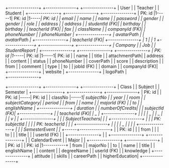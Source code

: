 +---------------+ +---------------+ +---------------+
| User | | Teacher | | Student |
+---------------+ +---------------+ +---------------+
| PK: id |1-----1| PK: id |1-----_| PK: id |
| email | | name | | name |
| password | | gender | | gender |
| role | | address | | address |
| studentId (FK)| | birthday | | birthday |
| teacherId (FK)| | fax | | className |
| companyId (FK)| | phoneNumber | | phoneNumber |
+---------------+ | avatarPath | | avatarPath |
+---------------+ | teacherId (FK)|
+---------------+
| 1
|
| 1
+---------------+ +---------------+ +---------------+
| Company | | Job | | StudentReport |
+---------------+ +---------------+ +---------------+
| PK: id |1-----_| PK: id |1-----1| PK: id |
| name | | title | | attachmentPath|
| address | | content | | status |
| phoneNumber | | coverPath | | score |
| description | | from | | comment |
| type | | to | | jobId (FK) |
| domain | | companyId (FK)| +---------------+
| website | +---------------+
| logoPath |  
+---------------+

+---------------+ +---------------+ +---------------+
| Class | | Subject | | Semester |
+---------------+ +---------------+ +---------------+
| PK: id | | PK: id |_-----_| PK: id |
| classNo |_-----1| subjectNo | | year |
| room | | subjectCategory| | period |
| from | | name | | majorId (FK) |
| to | | englishName | +---------------+
| duration | | numberOfCredits| |
| subjectId (FK)| +---------------+ |
| teacherId (FK)| | _ |
+---------------+ | |
| | _ |
| _ | |
| v |
| +---------------+ |
| | SubjectTeachers| |
| +---------------+ |
| | PK: subjectId | |
| | PK: teacherId | |
| +---------------+ |
| |
| _ |
| |
| +---------------+ |
| | SemesterEvent | |
+------_+---------------+ |
| PK: id | |
| from | |
| to | |
| title | |
| userId (FK) | |
+---------------+ |
|
+---------------+ +---------------+ |
| CalendarEvent | | Major | |
+---------------+ +---------------+ |
| PK: id | | PK: id |1-----------+
| from | | majorNo |
| to | | name |
| title | | englishName |
| content | | degreeName |
| userId (FK) | | knowledge |
+---------------+ | attitude |
| skills |
| careerPath |
| higherEducation|
+---------------+
